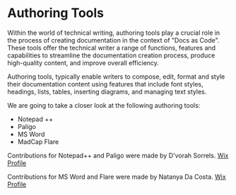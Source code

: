 # Authoring Tools
Within the world of technical writing, authoring tools play a crucial role in the process of creating documentation in the context of "Docs as Code".
These tools offer the technical writer a range of functions, features and capabilities to streamline the documentation creation process, produce high-quality content, and improve overall efficiency.  

Authoring tools, typically enable writers to compose, edit, format and style their documentation content using features that include font styles, headings, lists, tables, inserting diagrams, and managing text styles.  

We are going to take a closer look at the following authoring tools:
* Notepad ++
* Paligo
* MS Word
* MadCap Flare
  
Contributions for Notepad++ and Paligo were made by D'vorah Sorrels. [Wix Profile](https://debben2018.wixsite.com/obw-presentation)

Contributions for MS Word and Flare were made by Natanya Da Costa. [Wix Profile](https://enatanyadc.wixsite.com/natanya)  
